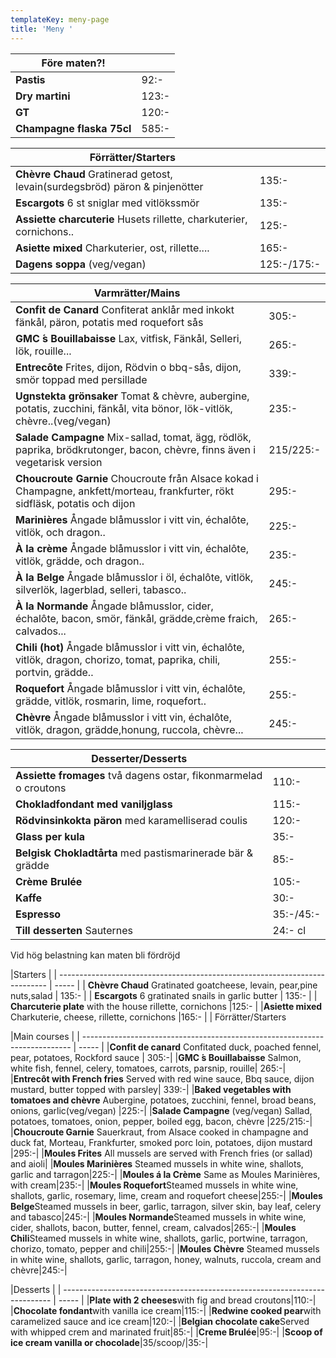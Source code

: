 ```yaml
---
templateKey: meny-page
title: 'Meny '
---
```

| Före maten?!              |       |
| ------------------------- | ----- |
| **Pastis**                | 92:-  |
| **Dry martini**           | 123:- |
| **GT**                    | 120:- |
| **Champagne flaska 75cl** | 585:- |

| Förrätter/Starters                                                          |       |
| --------------------------------------------------------------------------- | ----- |
| **Chèvre Chaud** Gratinerad getost, levain(surdegsbröd) päron & pinjenötter | 135:- |
| **Escargots** 6 st sniglar med vitlökssmör                                  | 135:- |
| **Assiette charcuterie** Husets rillette, charkuterier, cornichons..        |125:- |
|**Asiette mixed** Charkuterier, ost, rillette.... |165:- |
|**Dagens soppa** (veg/vegan)  |125:-/175:-|  

| Varmrätter/Mains                                                                                       |       |
| ------------------------------------------------------------------------------------------------------ | ----- |
|**Confit de Canard** Confiterat anklår med inkokt fänkål, päron, potatis med roquefort sås| 305:-|
|**GMC ́s Bouillabaisse** Lax, vitfisk, Fänkål, Selleri, lök, rouille...| 265:-| 
|**Entrecôte** Frites, dijon, Rödvin o bbq-sås, dijon, smör toppad med persillade | 339:-|
|**Ugnstekta grönsaker** Tomat & chèvre, aubergine, potatis, zucchini, fänkål, vita bönor, lök-vitlök, chèvre..(veg/vegan) |235:-|
|**Salade Campagne** Mix-sallad, tomat, ägg, rödlök, paprika, brödkrutonger, bacon, chèvre, finns även i vegetarisk version|215/225:-| 
|**Choucroute Garnie** Choucroute från Alsace kokad i Champagne, ankfett/morteau, frankfurter, rökt sidfläsk, potatis och dijon|295:-|
| **Marinières** Ångade blåmusslor i vitt vin, échalôte, vitlök, och dragon..                                               | 225:- |
| **À la crème**  Ångade blåmusslor i vitt vin, échalôte, vitlök, grädde, och dragon..                                      | 235:- |
| **À la Belge** Ångade blåmusslor i öl, échalôte, vitlök, silverlök, lagerblad, selleri, tabasco..                         | 245:- |
| **À la Normande** Ångade blåmusslor, cider, échalôte, bacon, smör, fänkål, grädde,crème fraich, calvados...|265:- |
|**Chili (hot)** Ångade blåmusslor i vitt vin, échalôte, vitlök, dragon, chorizo, tomat, paprika, chili, portvin, grädde.. | 255:- |
| **Roquefort** Ångade blåmusslor i vitt vin, échalôte, grädde, vitlök, rosmarin, lime, roquefort..                         | 255:- |
| **Chèvre** Ångade blåmusslor i vitt vin, échalôte, vitlök, dragon, grädde,honung, ruccola, chèvre...                               | 245:- |


| Desserter/Desserts                                              |         |
| --------------------------------------------------------------- | ------- |
| **Assiette fromages** två dagens ostar, fikonmarmelad o croutons |110:-    |
| **Chokladfondant med vaniljglass**                              | 115:-   |
|**Rödvinsinkokta päron** med karamelliserad coulis  |120:-|
| **Glass per kula**                                     | 35:-    |
| **Belgisk Chokladtårta** med pastismarinerade bär & grädde  | 85:-    |
|**Crème Brulée** |105:-
| **Kaffe** |30:-|                                                             
| **Espresso** |35:-/45:-|                                                    
| **Till desserten** Sauternes                                    | 24:- cl |

Vid hög belastning kan maten bli fördröjd
                                                          

|Starters      |
| --------------------------------------------------------------------------- | ----- |
| **Chèvre Chaud** Gratinated goatcheese, levain, pear,pine nuts,salad | 135:- |
| **Escargots** 6 gratinated snails in garlic butter                                  | 135:- |
| **Charcuterie plate** with the house rillette, cornichons        |125:- |
|**Asiette mixed** Charkuterie, cheese, rillette, cornichons |165:- |
| Förrätter/Starters                                                          

|Main courses       |
| --------------------------------------------------------------------------- | ----- |
|**Confit de canard** Confitated duck, poached fennel, pear, potatoes,  Rockford sauce | 305:-|
|**GMC ́s Bouillabaisse** Salmon, white fish, fennel, celery, tomatoes, carrots, parsnip, rouille| 265:-| 
|**Entrecôt with French fries** Served with red wine sauce, Bbq sauce, dijon mustard, butter topped with parsley| 339:-|
|**Baked vegetables with tomatoes and chèvre** Aubergine, potatoes, zucchini, fennel, broad beans, onions, garlic(veg/vegan) |225:-|
|**Salade Campagne**  (veg/vegan) Sallad, potatoes, tomatoes, onion, pepper, boiled egg, bacon, chèvre |225/215:-| 
|**Choucroute Garnie** Sauerkraut, from Alsace cooked in champagne and duck fat, Morteau, Frankfurter, smoked porc loin, potatoes, dijon mustard |295:-|
|**Moules Frites** All mussels are served with French fries (or sallad) and aioli|
|**Moules Marinières** Steamed mussels in white wine, shallots, garlic and tarragon|225:-|
|**Moules á la Crème**						 Same as Moules Marinières, with cream|235:-|
|**Moules Roquefort**Steamed mussels in white wine, shallots, garlic, rosemary, lime, cream and roquefort cheese|255:-|
|**Moules Belge**Steamed mussels in beer, garlic, tarragon, silver skin, bay leaf, celery and tabasco|245:-|
|**Moules Normande**Steamed mussels in white wine, cider, shallots, bacon, butter, fennel, cream, calvados|265:-|
|**Moules Chili**Steamed mussels in white wine, shallots, garlic, portwine, tarragon, chorizo, tomato, pepper and chili|255:-|
|**Moules Chèvre** Steamed mussels in white wine, shallots, garlic, tarragon, honey, walnuts, ruccola, cream and chèvre|245:-|



|Desserts      |
| --------------------------------------------------------------------------- | ----- | 
|**Plate with 2 cheeses**with fig and bread croutons|110:-|
|**Chocolate fondant**with vanilla ice cream|115:-|
|**Redwine cooked pear**with caramelized sauce and ice cream|120:-|
|**Belgian chocolate cake**Served with whipped crem and marinated fruit|85:-|
|**Creme Brulée**|95:-|
|**Scoop of ice cream vanilla or chocolade**|35/scoop/|35:-|



 

